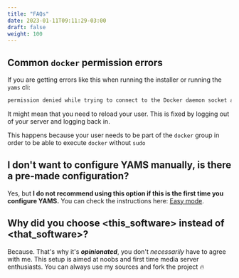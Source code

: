 ```yaml
---
title: "FAQs"
date: 2023-01-11T09:11:29-03:00
draft: false
weight: 100
---
```


## Common `docker` permission errors

If you are getting errors like this when running the installer or running the `yams` cli:

```sh
permission denied while trying to connect to the Docker daemon socket at unix:///var/run/docker.sock:
```

It might mean that you need to reload your user. This is fixed by logging out of your server and logging back in.

This happens because your user needs to be part of the `docker` group in order to be able to execute `docker` without `sudo`

## I don't want to configure YAMS manually, is there a pre-made configuration?

Yes, but **I do not recommend using this option if this is the first time you configure YAMS.** You can check the instructions here: [Easy mode](/config/easy-mode).

## Why did you choose <this_software> instead of <that_software>?

Because. That's why it's _**opinionated**_, you don't _necessarily_ have to agree with me. This setup is aimed at noobs and first time media server enthusiasts. You can always use my sources and fork the project 🔥

